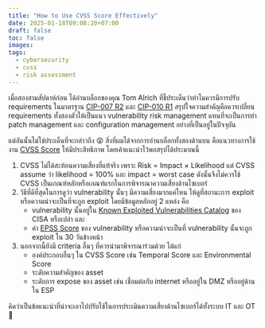 ```yaml
---
title: "How to Use CVSS Score Effectively"
date: 2025-01-18T09:08:20+07:00
draft: false
toc: false
images:
tags:
  - cybersecurity
  - cvss
  - risk assessment
---
```


เมื่อสองสามสัปดาห์ก่อน ได้อ่านบล็อกของคุณ Tom Alrich ที่ชี้ประเด็นว่าทำไมควรมีการปรับ requirements ในมาตรฐาน [CIP-007 R2](http://tomalrichblog.blogspot.com/2024/12/why-do-we-need-to-replace-nerc-cip-007.html) และ [CIP-010 R1](http://tomalrichblog.blogspot.com/2025/01/why-do-we-need-to-replace-nerc-cip-010.html) สรุปใจความสำคัญคือควรเปลี่ยน requirements ทั้งสองตัวให้เป็นแนว vulnerability risk management แทนที่จะเป็นการทำ patch management และ configuration management อย่างที่เป็นอยู่ในปัจจุบัน

แต่อันนั้นไม่ใช่ประเด็นที่จะกล่าวถึง 😝 สิ่งที่ผมได้จากการอ่านบล็อกทั้งสองด้านบน คือแนวทางการใช้งาน [CVSS Score](https://www.first.org/cvss/) ให้มีประสิทธิภาพ โดยเค้าแนะนำไว้พอสรุปได้ประมาณนี้

1. CVSS ไม่ได้สะท้อนความเสี่ยงที่แท้จริง เพราะ Risk = Impact &times; Likelihood แต่ CVSS assume ว่า likelihood = 100% และ impact = worst case ดังนั้นจึงไม่ควรใช้ CVSS เป็นเกณฑ์หลักหรือเกณฑ์แรกในการพิจารณาความเสี่ยงด้านไซเบอร์
2. วิธีที่ดีที่สุดในการดูว่า vulnerability นั้นๆ มีความเสี่ยงมากแค่ไหน ให้ดูที่สถานะการ exploit หรือความน่าจะเป็นที่จะถูก exploit โดยมีข้อมูลหลักอยู่ 2 แหล่ง คือ
    * vulnerability นั้นอยู่ใน [Known Exploited Vulnerabilities Catalog](https://www.cisa.gov/known-exploited-vulnerabilities-catalog) ของ CISA หรือเปล่า และ
    * ค่า [EPSS Score](https://www.first.org/epss/) ของ vulnerability หรือความน่าจะเป็นที่ vulnerability นั้นจะถูก exploit ใน 30 วันข้างหน้า
3. นอกจากนี้ยังมี criteria อื่นๆ ที่ควรนำมาพิจารณาร่วมด้วย ได้แก่
    * องค์ประกอบอื่นๆ ใน CVSS Score เช่น Temporal Score และ Environmental Score
    * ระดับความสำคัญของ asset
    * ระดับการ expose ของ asset เช่น เชื่อมต่อกับ internet หรืออยู่ใน DMZ หรืออยู่ด้านใน ESP

คิดว่าเป็นข้อแนะนำที่น่าจะเอาไปปรับใช้ในการประเมินความเสี่ยงด้านไซเบอร์ได้ทั้งระบบ IT และ OT 🤔
